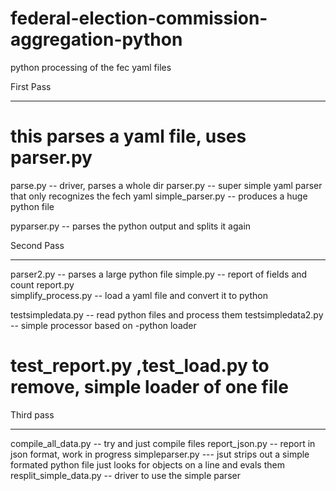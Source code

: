 federal-election-commission-aggregation-python
==============================================

python processing of the fec yaml files

First Pass
__________
# this parses a yaml file, uses parser.py 
parse.py	  -- driver, parses a whole dir
parser.py	  -- super simple yaml parser that only recognizes the fech yaml
simple_parser.py     -- produces a huge python file

pyparser.py       -- parses the python output and splits it again


Second Pass
___________

parser2.py        -- parses a large python file 
simple.py	  -- report of fields and count
report.py    
simplify_process.py  -- load a yaml file and convert it to python

testsimpledata.py   -- read python files and process them
testsimpledata2.py -- simple processor based on -python loader 

# test_report.py  ,test_load.py     to remove, simple loader of one file


Third pass
__________
compile_all_data.py  -- try and just compile files
report_json.py	     -- report in json format, work in progress
simpleparser.py   --- jsut strips out a simple formated python file just looks for objects on a line and evals them
resplit_simple_data.py  -- driver to use the simple parser

